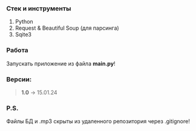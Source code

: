 ### Стек и инструменты
1. Python
2. Request & Beautiful Soup (для парсинга)
3. Sqite3
### Работа
Запускать приложение из файла __main.py__!
### Версии:
> __1.0__ -> 15.01.24
### P.S.
Файлы БД и .mp3 скрыты из удаленного репозитория через .gitignore!
